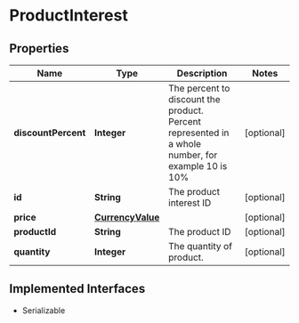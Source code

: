 

# ProductInterest


## Properties

| Name | Type | Description | Notes |
|------------ | ------------- | ------------- | -------------|
|**discountPercent** | **Integer** | The percent to discount the product. Percent represented in a whole number, for example 10 is 10% |  [optional] |
|**id** | **String** | The product interest ID |  [optional] |
|**price** | [**CurrencyValue**](CurrencyValue.md) |  |  [optional] |
|**productId** | **String** | The product ID |  [optional] |
|**quantity** | **Integer** | The quantity of product. |  [optional] |


## Implemented Interfaces

* Serializable

